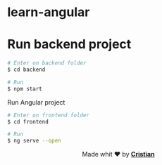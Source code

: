 # learn-angular

# Run backend project
```bash
# Enter on backend folder
$ cd backend

# Run
$ npm start
```

Run Angular project
```bash
# Enter on frontend folder
$ cd frontend

# Run
$ ng serve --open
```


<p align="center">Made whit ❤️ by <strong><a href="http://linkedin.com/in/cristian-silva-dev" target="blank" >Cristian</></p></strong>